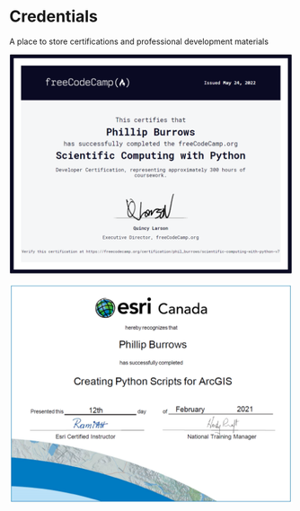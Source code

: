 # Credentials
A place to store certifications and professional development materials

<p align="center">
  <img src="https://github.com/phil-burrows/Scientific-Computing-with-Python/blob/14c079f45ec46e7ddec9ea3389cf9af026cb3dd5/scientific-computing-with-python.PNG?raw=true">
</p>

<p align="center">
  <img src="creating_python_scripts_for_ArcGIS.PNG?raw=true">
</p>
